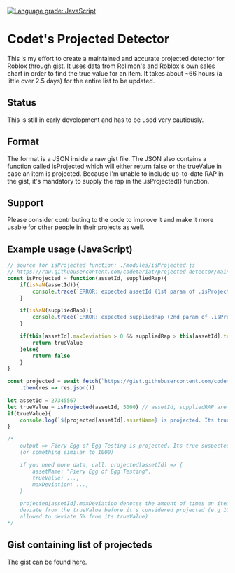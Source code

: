 [![Language grade: JavaScript](https://img.shields.io/lgtm/grade/javascript/g/codetariat/projected-detector.svg?logo=lgtm&logoWidth=18)](https://lgtm.com/projects/g/codetariat/projected-detector/context:javascript)

# Codet's Projected Detector

This is my effort to create a maintained and accurate projected detector for Roblox through gist. It uses data from Rolimon's and Roblox's own sales chart in order to find the true value for an item. It takes about ~66 hours (a little over 2.5 days) for the entire list to be updated.

## Status

This is still in early development and has to be used very cautiously.

## Format

The format is a JSON inside a raw gist file. The JSON also contains a function called isProjected which will either return false or the trueValue in case an item is projected. Because I'm unable to include up-to-date RAP in the gist, it's mandatory to supply the rap in the .isProjected() function.

## Support

Please consider contributing to the code to improve it and make it more usable for other people in their projects as well.

## Example usage (JavaScript)

```javascript
// source for isProjected function: ./modules/isProjected.js
// https://raw.githubusercontent.com/codetariat/projected-detector/main/modules/isProjected.js
const isProjected = function(assetId, suppliedRap){
    if(isNaN(assetId)){
        console.trace(`ERROR: expected assetId (1st param of .isProjected) to be a number, got ${assetId}.`)
    }

    if(isNaN(suppliedRap)){
        console.trace(`ERROR: expected suppliedRap (2nd param of .isProjected) to be a number, got ${suppliedRap}. suppliedRap is mandatory`)
    }

    if(this[assetId].maxDeviation > 0 && suppliedRap > this[assetId].trueValue * this[assetId].maxDeviation){
        return trueValue
    }else{
        return false
    }
}

const projected = await fetch(`https://gist.githubusercontent.com/codetariat/929307be574de178428d8e3d6710c382/raw`)
    .then(res => res.json())

let assetId = 27345567
let trueValue = isProjected(assetId, 5000) // assetId, suppliedRAP are mandatory parameters
if(trueValue){
    console.log(`${projected[assetId].assetName} is projected. Its true suspected value is ${trueValue}.`)
}

/* 
    output => Fiery Egg of Egg Testing is projected. Its true suspected value is 1000
    (or something similar to 1000)

    if you need more data, call: projected[assetId] => { 
        assetName: "Fiery Egg of Egg Testing",
        trueValue: ...,
        maxDeviation: ...,
    }

    projected[assetId].maxDeviation denotes the amount of times an item may be allowed to
    deviate from the trueValue before it's considered projected (e.g 105 means an item is
    allowed to deviate 5% from its trueValue)
*/
```

## Gist containing list of projecteds

The gist can be found [here](https://gist.githubusercontent.com/codetariat/929307be574de178428d8e3d6710c382/raw).